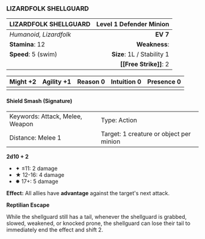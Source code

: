 ### LIZARDFOLK SHELLGUARD

| LIZARDFOLK SHELLGUARD  | **Level 1 Defender Minion** |
| :--------------------- | --------------------------: |
| *Humanoid, Lizardfolk* |                    **EV 7** |
| **Stamina**: 12        |               **Weakness**: |
| **Speed**: 5 (swim)    |  **Size**: 1L / Stability 1 |
|                        |      **[[Free Strike]]**: 2 |

| **Might** +2 | **Agility** +1 | **Reason** 0 | **Intuition** 0 | **Presence** 0 |
| ------------ | -------------- | ------------ | --------------- | -------------- |
|              |                |              |                 |                |

#### Shield Smash (Signature)

|                                 |                                         |
| :------------------------------ | :-------------------------------------- |
| Keywords: Attack, Melee, Weapon | Type: Action                            |
| Distance: Melee 1               | Target: 1 creature or object per minion |

**2d10 + 2**

- ✦ ≤11: 2 damage
- ★ 12-16: 4 damage
- ✸ 17+: 5 damage

**Effect:** All allies have **advantage** against the target's next attack.

**Reptilian Escape**

While the shellguard still has a tail, whenever the shellguard is grabbed, slowed, weakened, or knocked prone, the shellguard can lose their tail to immediately end the effect and shift 2.
